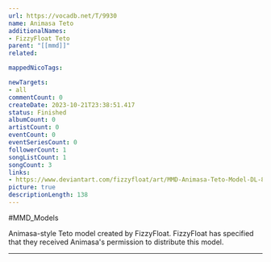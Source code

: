```yaml
---
url: https://vocadb.net/T/9930
name: Animasa Teto
additionalNames: 
- FizzyFloat Teto
parent: "[[mmd]]"
related:

mappedNicoTags:

newTargets:
- all
commentCount: 0
createDate: 2023-10-21T23:38:51.417
status: Finished
albumCount: 0
artistCount: 0
eventCount: 0
eventSeriesCount: 0
followerCount: 1
songListCount: 1
songCount: 3
links: 
- https://www.deviantart.com/fizzyfloat/art/MMD-Animasa-Teto-Model-DL-846814291
picture: true
descriptionLength: 138
---
```


#MMD_Models

Animasa-style Teto model created by FizzyFloat. FizzyFloat has specified that they received Animasa's permission to distribute this model.

---

